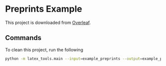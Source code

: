 # Preprints Example

This project is downloaded from [Overleaf](https://www.overleaf.com/latex/templates/style-and-template-for-preprints-arxiv-bio-arxiv/fxsnsrzpnvwc).

## Commands

To clean this project, run the following

```bash
python -m latex_tools.main --input=example_preprints --output=example_preprints_cleaned --tex=template.tex
```

